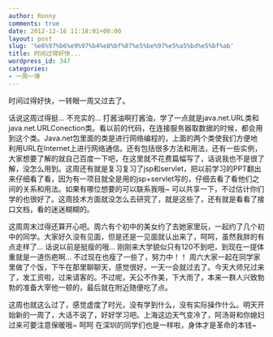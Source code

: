 ```yaml
---
author: Ronny
comments: true
date: 2012-12-16 11:18:01+00:00
layout: post
slug: '%e6%97%b6%e9%97%b4%e8%bf%87%e5%be%97%e5%a5%bd%e5%bf%ab'
title: 时间过得好快...
wordpress_id: 347
categories:
- 一周一博
---
```


时间过得好快，一转眼一周又过去了。

话说这周过得挺... 不充实的... 打酱油啊打酱油，学了一点就是java.net.URL类和java.net.URLConection类。看以前的代码，在连接服务器取数据的时候，都会用到这个类。Java.net包里面的类是进行网络编程的，上面的两个类使我们方便地利用URL在Internet上进行网络通信。还有包括很多方法和用法，还有一些实例，大家想要了解的就自己百度一下吧，在这里就不花费篇幅写了，话说我也不是很了解，没怎么用到。这周还有就是复习复习了jsp和servlet，把以前学习的PPT翻出来仔细看了看，因为有一项目就全是用的jsp+servlet写的，仔细去看了看他们之间的关系和用法。如果有哪位想要的可以联系我哦~ 可以共享一下，不过估计你们学的也很好了。这周技术方面就没怎么去研究了，就是这些了，还有就是看看了接口文档，看的迷迷糊糊的。



这周周末过得还算开心吧。周六有个初中的美女约了去她家里玩，一起约了几个初中的同学。大家好久没有见面，但是还是一见面就认出来了，呵呵，虽然我胖的有点走样了... 话说以前是挺瘦的哦... 刚刚来大学貌似只有120不到吧，到现在一提体重就是一道伤疤啊... 不过现在也瘦了一些了，努力中！！ 周六大家一起在同学家里做了个饭，下午在那里聊聊天，感觉很好，一天一会就过去了。今天大师兄过来了，发工资啦，过来请客的。不过呢，天公不作美，下大雨了，本来一群人兴致勃勃的准备大宰他一顿的，最后就在附近随便吃了点。

这周也就这么过了，感觉虚度了时光，没有学到什么，没有实际操作什么。明天开始新的一周了，大话不说了，好好学习吧。上海这边天气变冷了，阿汤哥和你媳妇过来可要注意保暖哦~ 呵呵 在深圳的同学们也是一样啦，身体才是革命的本钱~

